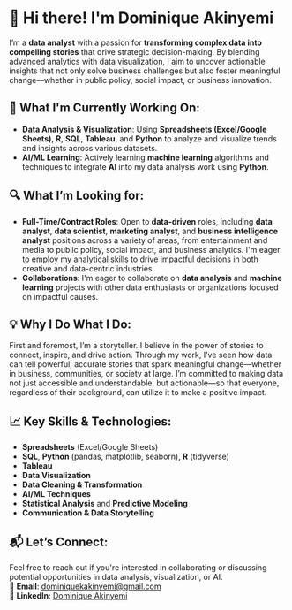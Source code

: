 # 👋 Hi there! I'm **Dominique Akinyemi**

I’m a **data analyst** with a passion for **transforming complex data into compelling stories** that drive strategic decision-making. By blending advanced analytics with data visualization, I aim to uncover actionable insights that not only solve business challenges but also foster meaningful change—whether in public policy, social impact, or business innovation.

## 🚀 What I'm Currently Working On:
- **Data Analysis & Visualization**: Using **Spreadsheets (Excel/Google Sheets)**, **R**, **SQL**, **Tableau**, and **Python** to analyze and visualize trends and insights across various datasets.
- **AI/ML Learning**: Actively learning **machine learning** algorithms and techniques to integrate **AI** into my data analysis work using **Python**.
  
## 🔍 What I’m Looking for:
- **Full-Time/Contract Roles**: Open to **data-driven** roles, including **data analyst**, **data scientist**, **marketing analyst**, and **business intelligence analyst** positions across a variety of areas, from entertainment and media to public policy, social impact, and business analytics. I'm eager to employ my analytical skills to drive impactful decisions in both creative and data-centric industries.
- **Collaborations**: I'm eager to collaborate on **data analysis** and **machine learning** projects with other data enthusiasts or organizations focused on impactful causes.

## 💡 Why I Do What I Do:
First and foremost, I’m a storyteller. I believe in the power of stories to connect, inspire, and drive action. Through my work, I’ve seen how data can tell powerful, accurate stories that spark meaningful change—whether in business, communities, or society at large. I’m committed to making data not just accessible and understandable, but actionable—so that everyone, regardless of their background, can utilize it to make a positive impact.

## 📈 Key Skills & Technologies:
- **Spreadsheets** (Excel/Google Sheets)
- **SQL**, **Python** (pandas, matplotlib, seaborn), **R** (tidyverse)
- **Tableau**
- **Data Visualization**
- **Data Cleaning & Transformation**
- **AI/ML Techniques** 
- **Statistical Analysis** and **Predictive Modeling**
- **Communication & Data Storytelling**

## 📬 Let’s Connect:
Feel free to reach out if you're interested in collaborating or discussing potential opportunities in data analysis, visualization, or AI.  
📧 **Email**: [dominiquekakinyemi@gmail.com](mailto:dominiquekakinyemi@gmail.com)  
🔗 **LinkedIn**: [Dominique Akinyemi](https://www.linkedin.com/in/domakinyemi/)
